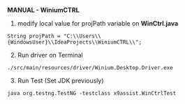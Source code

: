 **MANUAL - WiniumCTRL**

1. modify local value for projPath variable on **WinCtrl.java**
```
String projPath = "C:\\Users\\{WindowsUser}\\IdeaProjects\\WiniumCTRL\\";
```
2. Run driver on Terminal
```
./src/main/resources/driver/Winium.Desktop.Driver.exe
```
3. Run Test (Set JDK previously)
```
java org.testng.TestNG -testclass x9assist.WinCtrlTest
```

